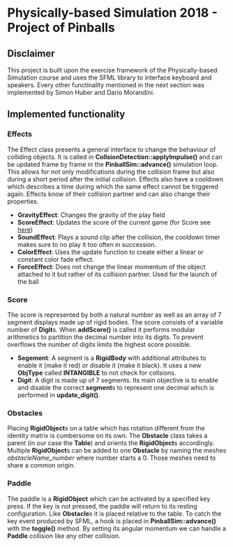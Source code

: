 # Physically-based Simulation 2018 - Project of Pinballs

## Disclaimer
This project is built upon the exercise framework of the Physically-based Simulation course and uses the SFML library to interface keyboard and speakers. Every other functinality mentioned in the next section was implemented by Simon Huber and Dario Morandini.

## Implemented functionality

### Effects
The Effect class presents a general interface to change the behaviour of colliding objects. It is called in **CollsionDetection::applyImpulse()** and can be updated frame by frame in the **PinballSim::advance()** simulation loop. This allows for not only modifications during the collision frame but also during a short period after the initial collision. Effects also have a cooldown which describes a time during which the same effect cannot be triggered again. Effects know of their collision partner and can also change their properties.

- **GravityEffect**: Changes the gravity of the play field
- **ScoreEffect**: Updates the score of the current game (for Score see [here](#score))
- **SoundEffect**: Plays a sound clip after the collision, the cooldown timer makes sure to no play it too often in succession.
- **ColorEffect**: Uses the update function to create either a linear or constant color fade effect.
- **ForceEffect**: Does not change the linear momentum of the object attached to it but rather of its collision partner. Used for the launch of the ball

### Score
The score is represented by both a natural number as well as an array of 7 segment displays made up of rigid bodies. The score consists of a variable number of **Digit**s. When **addScore()** is called it performs modular arithmetics to partition the decimal number into its digits. To prevent overflows the number of digits limits the highest score possible.

- **Segement**: A segment is a **RigidBody** with additional attributes to enable it (make it red) or disable it (make it black). It uses a new **ObjType** called **INTANGIBLE** to not check for collsions.
- **Digit**: A digit is made up of 7 segments. Its main objective is to enable and disable the correct **segment**s to represent one decimal which is performed in **update_digit()**.

### Obstacles
Placing **RigidObject**s on a table which has rotation different from the identity matrix is cumbersome on its own. The **Obstacle** class takes a parent (in our case the **Table**) and orients the **RigidObject**s accordingly. Multiple **RigidObject**s can be added to one **Obstacle** by naming the meshes *obstacleName_number* where number starts a 0. Those meshes need to share a common origin.

### Paddle
The paddle is a **RigidObject** which can be activated by a specified key press. If the key is not pressed, the paddle will return to its resting configuration. Like **Obstacle**s it is placed relative to the table. To catch the key event produced by SFML, a hook is placed in **PinballSim::advance()** with the **toggle()** method. By setting its angular momentum we can handle a **Paddle** collision like any other collision.